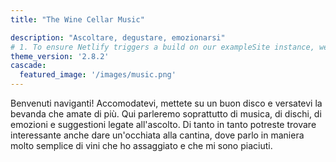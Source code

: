 ```yaml
---
title: "The Wine Cellar Music"

description: "Ascoltare, degustare, emozionarsi"
# 1. To ensure Netlify triggers a build on our exampleSite instance, we need to change a file in the exampleSite directory.
theme_version: '2.8.2'
cascade:
  featured_image: '/images/music.png'
---
```

Benvenuti naviganti! Accomodatevi, mettete su un buon disco e versatevi la bevanda che amate di più. 
Qui parleremo soprattutto di musica, di dischi, di emozioni e suggestioni legate all'ascolto. 
Di tanto in tanto potreste trovare interessante anche dare un'occhiata alla cantina, dove parlo in maniera molto semplice di vini che ho assaggiato e che mi sono piaciuti.
